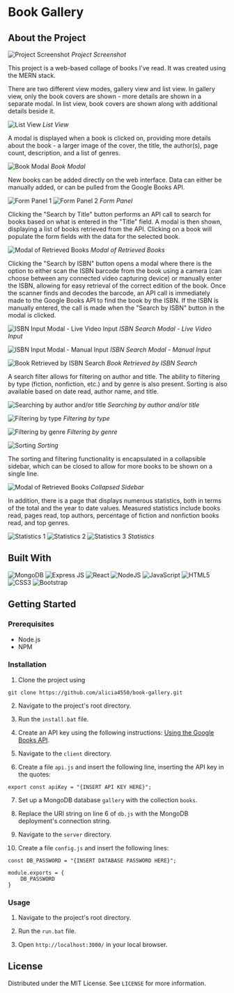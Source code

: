 # Book Gallery

## About the Project

![Project Screenshot](demo_img/demo1.png)
*Project Screenshot*

This project is a web-based collage of books I've read. It was created using the MERN stack.

There are two different view modes, gallery view and list view. In gallery view, only the book covers are shown - more details are shown in a separate modal. In list view, book covers are shown along with additional details beside it.

![List View](demo_img/demo7.png)
*List View*

A modal is displayed when a book is clicked on, providing more details about the book - a larger image of the cover, the title, the author(s), page count, description, and a list of genres.

![Book Modal](demo_img/demo2.png)
*Book Modal*

New books can be added directly on the web interface. Data can either be manually added, or can be pulled from the Google Books API. 

![Form Panel 1](demo_img/demo3.png)
![Form Panel 2](demo_img/demo8.png)
*Form Panel*

Clicking the "Search by Title" button performs an API call to search for books based on what is entered in the "Title" field. A modal is then shown, displaying a list of books retrieved from the API. Clicking on a book will populate the form fields with the data for the selected book. 

![Modal of Retrieved Books](demo_img/demo6.png)
*Modal of Retrieved Books*

Clicking the "Search by ISBN" button opens a modal where there is the option to either scan the ISBN barcode from the book using a camera (can choose between any connected video capturing device) or manually enter the ISBN, allowing for easy retrieval of the correct edition of the book. Once the scanner finds and decodes the barcode, an API call is immediately made to the Google Books API to find the book by the ISBN. If the ISBN is manually entered, the call is made when the "Search by ISBN" button in the modal is clicked.

![ISBN Input Modal - Live Video Input](demo_img/demo15.png)
*ISBN Search Modal - Live Video Input*

![ISBN Input Modal - Manual Input](demo_img/demo16.png)
*ISBN Search Modal - Manual Input*

![Book Retrieved by ISBN Search](demo_img/demo17.png)
*Book Retrieved by ISBN Search*

A search filter allows for filtering on author and title. The ability to filtering by type (fiction, nonfiction, etc.) and by genre is also present. Sorting is also available based on date read, author name, and title.

![Searching by author and/or title](demo_img/demo4.png)
*Searching by author and/or title*

![Filtering by type](demo_img/demo9.png)
*Filtering by type*

![Filtering by genre](demo_img/demo10.png)
*Filtering by genre*

![Sorting](demo_img/demo5.png)
*Sorting*

The sorting and filtering functionality is encapsulated in a collapsible sidebar, which can be closed to allow for more books to be shown on a single line.

![Modal of Retrieved Books](demo_img/demo14.png)
*Collapsed Sidebar*

In addition, there is a page that displays numerous statistics, both in terms of the total and the year to date values. Measured statistics include books read, pages read, top authors, percentage of fiction and nonfiction books read, and top genres.

![Statistics 1](demo_img/demo11.png)
![Statistics 2](demo_img/demo12.png)
![Statistics 3](demo_img/demo13.png)
*Statistics* 

## Built With
![MongoDB](https://img.shields.io/badge/MongoDB-4EA94B?style=for-the-badge&logo=mongodb&logoColor=white)
![Express JS](https://img.shields.io/badge/Express%20js-000000?style=for-the-badge&logo=express&logoColor=white)
![React](https://img.shields.io/badge/react-%2320232a.svg?style=for-the-badge&logo=react&logoColor=%2361DAFB)
![NodeJS](https://img.shields.io/badge/Node%20js-339933?style=for-the-badge&logo=nodedotjs&logoColor=white)
![JavaScript](https://img.shields.io/badge/javascript-%23323330.svg?style=for-the-badge&logo=javascript&logoColor=%23F7DF1E)
![HTML5](https://img.shields.io/badge/html5-%23E34F26.svg?style=for-the-badge&logo=html5&logoColor=white)
![CSS3](https://img.shields.io/badge/css3-%231572B6.svg?style=for-the-badge&logo=css3&logoColor=white)
![Bootstrap](https://img.shields.io/badge/Bootstrap-563D7C?style=for-the-badge&logo=bootstrap&logoColor=white)

## Getting Started

### Prerequisites

+ Node.js
+ NPM

### Installation

1. Clone the project using 
```
git clone https://github.com/alicia4550/book-gallery.git
```

2. Navigate to the project's root directory.

3. Run the `install.bat` file.

4. Create an API key using the following instructions: [Using the Google Books API](https://developers.google.com/books/docs/v1/using).

5. Navigate to the `client` directory.

6. Create a file `api.js` and insert the following line, inserting the API key in the quotes:
```
export const apiKey = "{INSERT API KEY HERE}";
```

7. Set up a MongoDB database `gallery` with the collection `books`.

8. Replace the URI string on line 6 of `db.js` with the MongoDB deployment's connection string.

9. Navigate to the `server` directory.

10. Create a file `config.js` and insert the following lines:
```
const DB_PASSWORD = "{INSERT DATABASE PASSWORD HERE}";

module.exports = {
    DB_PASSWORD
}
```

### Usage

1. Navigate to the project's root directory.

2. Run the `run.bat` file.

3. Open `http://localhost:3000/` in your local browser.

## License

Distributed under the MIT License. See `LICENSE` for more information.
